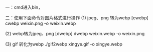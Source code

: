 一：cmd进入bin，

二：使用下面命令对图片格式进行操作
(1) jpeg、png 转为webp [cwebp]
cwebp weixin.png -o weixin.webp

(2) webp转为jpeg、png [dwebp]
dwebp weixin.webp -o weixin.png

(3) gif 转化为webp
./gif2webp xingye.gif -o xingye.webp
